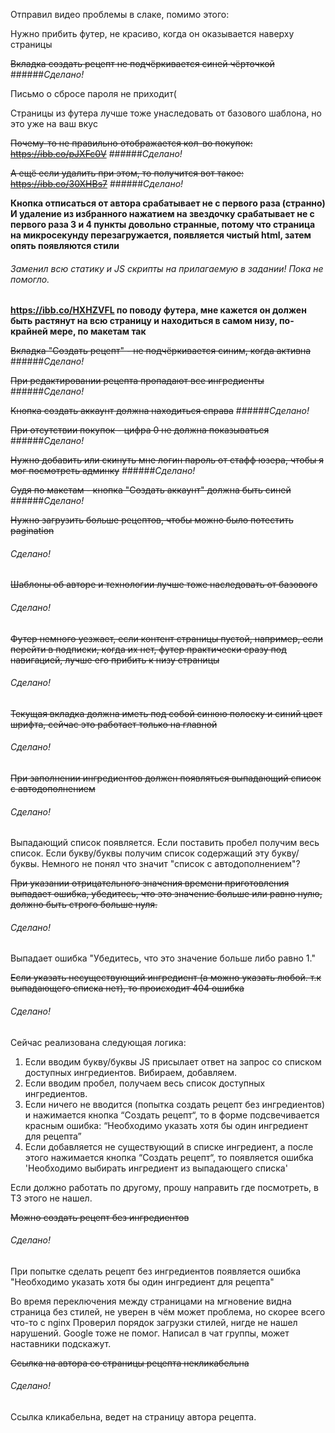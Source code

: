 Отправил видео проблемы в слаке, помимо этого:

Нужно прибить футер, не красиво, когда он оказывается наверху страницы


~~Вкладка создать рецепт не подчёркивается синей чёрточкой~~
######_Сделано!_

Письмо о сбросе пароля не приходит(


Страницы из футера лучше тоже унаследовать от базового шаблона, но это уже на ваш вкус

~~Почему-то не правильно отображается кол-во покупок: https://ibb.co/pJXFc0V~~
######_Сделано!_

~~А ещё если удалить при этом, то получится вот такое: https://ibb.co/30XHBs7~~
######_Сделано!_

**Кнопка отписаться от автора срабатывает не с первого раза (странно)
И удаление из избранного нажатием на звездочку срабатывает не с первого раза
3 и 4 пункты довольно странные, потому что страница на микросекунду перезагружается, появляется чистый html, затем опять появляются стили**
###### _Заменил всю статику и JS скрипты на прилагаемую в задании! Пока не помогло._ 

**https://ibb.co/HXHZVFL по поводу футера, мне кажется он должен быть растянут на всю страницу и находиться в самом низу, по-крайней мере, по макетам так**

~~Вкладка "Создать рецепт" - не подчёркивается синим, когда активна~~
######_Сделано!_

~~При редактировании рецепта пропадают все ингредиенты~~
######_Сделано!_

~~Кнопка создать аккаунт должна находиться справа~~
######_Сделано!_

~~При отсутствии покупок - цифра 0 не должна показываться~~
######_Сделано!_

~~Нужно добавить или скинуть мне логин пароль от стафф юзера, чтобы я мог посмотреть админку~~
######_Сделано!_

~~Судя по макетам - кнопка "Создать аккаунт" должна быть синей~~
######_Сделано!_


~~Нужно загрузить больше рецептов, чтобы можно было потестить pagination~~

###### _Сделано!_

~~Шаблоны об авторе и технологии лучше тоже наследовать от базового~~

###### _Сделано!_

~~Футер немного уезжает, если контент страницы пустой, например, если перейти в подписки, когда их нет, футер практически сразу под навигацией, лучше его прибить к низу страницы~~
###### _Сделано!_

~~Текущая вкладка должна иметь под собой синюю полоску и синий цвет шрифта, сейчас это работает только на главной~~

###### _Сделано!_

~~При заполнении ингредиентов должен появляться выпадающий список с автодополнением~~
###### _Сделано!_

Выпадающий список появляется. Если поставить пробел получим весь список.
Если букву/буквы получим список содержащий эту букву/буквы.
Немного не понял что значит "список с автодополнением"?

~~При указании отрицательного значения времени приготовления выпадает ошибка, убедитесь, что это значение больше или равно нулю, должно быть строго больше нуля.~~
###### _Сделано!_

Выпадает ошибка "Убедитесь, что это значение больше либо равно 1." 

~~Если указать несуществующий ингредиент (а можно указать любой. т.к выпадающего списка нет), то происходит 404 ошибка~~
###### _Сделано!_

Сейчас реализована следующая логика:
1. Если вводим букву/буквы JS присылает ответ на запрос со списком доступных ингредиентов. Вибираем, добавляем.
2. Если вводим пробел, получаем весь список доступных ингредиентов.
3. Если ничего не вводится (попытка создать рецепт без ингредиентов) и нажимается кнопка “Создать рецепт“, то в форме подсвечивается красным  ошибка: “Необходимо указать хотя бы один ингредиент для рецепта”
4. Если добавляется не существующий в списке ингредиент, а после этого нажимается кнопка “Создать рецепт“, то появляется ошибка 'Необходимо выбирать ингредиент из выпадающего списка'

Если должно работать по другому, прошу направить где посмотреть, в ТЗ этого не нашел.

~~Можно создать рецепт без ингредиентов~~
###### _Сделано!_
При попытке сделать рецепт без ингредиентов появляется ошибка "Необходимо указать хотя бы один ингредиент для рецепта"

Во время переключения между страницами на мгновение видна страница без стилей, не уверен в чём может проблема, но скорее всего что-то с nginx
Проверил порядок загрузки стилей, нигде не нашел нарушений.
Google тоже не помог. Написал в чат группы, может наставники подскажут.


~~Ссылка на автора со страницы рецепта некликабельна~~

###### _Сделано!_

Ссылка кликабельна, ведет на страницу автора рецепта.